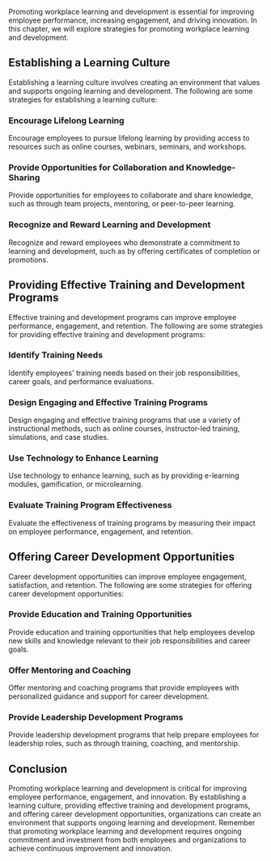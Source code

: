 
Promoting workplace learning and development is essential for improving employee performance, increasing engagement, and driving innovation. In this chapter, we will explore strategies for promoting workplace learning and development.

Establishing a Learning Culture
-------------------------------

Establishing a learning culture involves creating an environment that values and supports ongoing learning and development. The following are some strategies for establishing a learning culture:

### Encourage Lifelong Learning

Encourage employees to pursue lifelong learning by providing access to resources such as online courses, webinars, seminars, and workshops.

### Provide Opportunities for Collaboration and Knowledge-Sharing

Provide opportunities for employees to collaborate and share knowledge, such as through team projects, mentoring, or peer-to-peer learning.

### Recognize and Reward Learning and Development

Recognize and reward employees who demonstrate a commitment to learning and development, such as by offering certificates of completion or promotions.

Providing Effective Training and Development Programs
-----------------------------------------------------

Effective training and development programs can improve employee performance, engagement, and retention. The following are some strategies for providing effective training and development programs:

### Identify Training Needs

Identify employees' training needs based on their job responsibilities, career goals, and performance evaluations.

### Design Engaging and Effective Training Programs

Design engaging and effective training programs that use a variety of instructional methods, such as online courses, instructor-led training, simulations, and case studies.

### Use Technology to Enhance Learning

Use technology to enhance learning, such as by providing e-learning modules, gamification, or microlearning.

### Evaluate Training Program Effectiveness

Evaluate the effectiveness of training programs by measuring their impact on employee performance, engagement, and retention.

Offering Career Development Opportunities
-----------------------------------------

Career development opportunities can improve employee engagement, satisfaction, and retention. The following are some strategies for offering career development opportunities:

### Provide Education and Training Opportunities

Provide education and training opportunities that help employees develop new skills and knowledge relevant to their job responsibilities and career goals.

### Offer Mentoring and Coaching

Offer mentoring and coaching programs that provide employees with personalized guidance and support for career development.

### Provide Leadership Development Programs

Provide leadership development programs that help prepare employees for leadership roles, such as through training, coaching, and mentorship.

Conclusion
----------

Promoting workplace learning and development is critical for improving employee performance, engagement, and innovation. By establishing a learning culture, providing effective training and development programs, and offering career development opportunities, organizations can create an environment that supports ongoing learning and development. Remember that promoting workplace learning and development requires ongoing commitment and investment from both employees and organizations to achieve continuous improvement and innovation.
